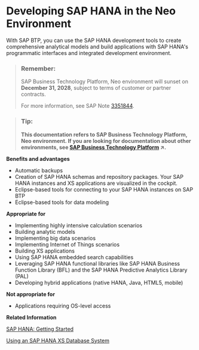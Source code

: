 <!-- loio48be066aea98444188544d68714bbf3b -->

# Developing SAP HANA in the Neo Environment

With SAP BTP, you can use the SAP HANA development tools to create comprehensive analytical models and build applications with SAP HANA's programmatic interfaces and integrated development environment.

> ### Remember:  
> SAP Business Technology Platform, Neo environment will sunset on **December 31, 2028**, subject to terms of customer or partner contracts.
> 
> For more information, see SAP Note [3351844](https://me.sap.com/notes/3351844).

> ### Tip:  
> **This documentation refers to SAP Business Technology Platform, Neo environment. If you are looking for documentation about other environments, see [SAP Business Technology Platform](https://help.sap.com/viewer/65de2977205c403bbc107264b8eccf4b/Cloud/en-US/6a2c1ab5a31b4ed9a2ce17a5329e1dd8.html "SAP Business Technology Platform (SAP BTP) is an integrated offering comprised of the following technology portfolios: application development; process automation; integration; data, analytics, and enterprise planning; artificial intelligence. The platform offers users the ability to turn data into business value, compose end-to-end business processes, connect entire IT landscapes, and personalize, build and extend SAP applications. This reduces the overall total cost of ownership maintaining SAP landscapes and third-party software across end-to-end business processes.") :arrow_upper_right:.**

**Benefits and advantages**

-   Automatic backups
-   Creation of SAP HANA schemas and repository packages. Your SAP HANA instances and XS applications are visualized in the cockpit.
-   Eclipse-based tools for connecting to your SAP HANA instances on SAP BTP
-   Eclipse-based tools for data modeling

**Appropriate for**

-   Implementing highly intensive calculation scenarios
-   Building analytic models
-   Implementing big data scenarios
-   Implementing Internet of Things scenarios
-   Building XS applications
-   Using SAP HANA embedded search capabilities
-   Leveraging SAP HANA functional libraries like SAP HANA Business Function Library \(BFL\) and the SAP HANA Predictive Analytics Library \(PAL\)
-   Developing hybrid applications \(native HANA, Java, HTML5, mobile\)

**Not appropriate for**

-   Applications requiring OS-level access

**Related Information**  


[SAP HANA: Getting Started](sap-hana-getting-started-868d804.md "Set up your SAP HANA development environment and run your first application in the cloud.")

[Using an SAP HANA XS Database System](using-an-sap-hana-xs-database-system-c6f5764.md "Use SAP HANA single-container database systems designed for developing with SAP HANA in a productive environment.")

